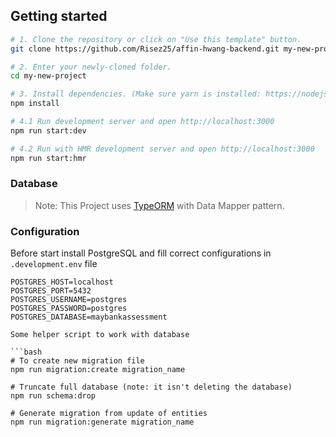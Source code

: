 ## Getting started

```bash
# 1. Clone the repository or click on "Use this template" button.
git clone https://github.com/Risez25/affin-hwang-backend.git my-new-project

# 2. Enter your newly-cloned folder.
cd my-new-project

# 3. Install dependencies. (Make sure yarn is installed: https://nodejs.org/en/)
npm install

# 4.1 Run development server and open http://localhost:3000
npm run start:dev

# 4.2 Run with HMR development server and open http://localhost:3000
npm run start:hmr
```
### Database

> Note: This Project uses [TypeORM](https://github.com/typeorm/typeorm) with Data Mapper pattern.


### Configuration

Before start install PostgreSQL and fill correct configurations in `.development.env` file

```env
POSTGRES_HOST=localhost
POSTGRES_PORT=5432
POSTGRES_USERNAME=postgres
POSTGRES_PASSWORD=postgres
POSTGRES_DATABASE=maybankassessment

Some helper script to work with database

```bash
# To create new migration file
npm run migration:create migration_name

# Truncate full database (note: it isn't deleting the database)
npm run schema:drop

# Generate migration from update of entities
npm run migration:generate migration_name
```